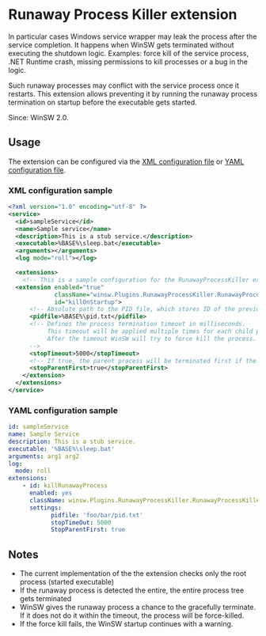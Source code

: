 # Runaway Process Killer extension

In particular cases Windows service wrapper may leak the process after the service completion.
It happens when WinSW gets terminated without executing the shutdown logic.
Examples: force kill of the service process, .NET Runtime crash, missing permissions to kill processes or a bug in the logic.

Such runaway processes may conflict with the service process once it restarts.
This extension allows preventing it by running the runaway process termination on startup before the executable gets started.

Since: WinSW 2.0.

## Usage

The extension can be configured via the [XML configuration file](../xmlConfigFile.md) or [YAML configuration file](../yamlConfigFile.md). 

### XML configuration sample

```xml
<?xml version="1.0" encoding="utf-8" ?>
<service>
  <id>sampleService</id>
  <name>Sample service</name>
  <description>This is a stub service.</description>
  <executable>%BASE%\sleep.bat</executable>
  <arguments></arguments>
  <log mode="roll"></log>

  <extensions>
	<!-- This is a sample configuration for the RunawayProcessKiller extension. -->
  <extension enabled="true" 
             className="winsw.Plugins.RunawayProcessKiller.RunawayProcessKillerExtension"
             id="killOnStartup">
      <!-- Absolute path to the PID file, which stores ID of the previously launched process. -->
      <pidfile>%BASE%\pid.txt</pidfile>
      <!-- Defines the process termination timeout in milliseconds. 
           This timeout will be applied multiple times for each child process.
           After the timeout WinSW will try to force kill the process.
      -->
      <stopTimeout>5000</stopTimeout>
      <!-- If true, the parent process will be terminated first if the runaway process gets terminated. -->
      <stopParentFirst>true</stopParentFirst>
    </extension>
  </extensions>
</service>
```

### YAML configuration sample

```yaml
id: sampleService
name: Sample Service
description: This is a stub service.
executable: '%BASE%\sleep.bat'
arguments: arg1 arg2
log:
  mode: roll
extensions:
    - id: killRunawayProcess
      enabled: yes
      className: winsw.Plugins.RunawayProcessKiller.RunawayProcessKillerExtension
      settings:
            pidfile: 'foo/bar/pid.txt'
            stopTimeOut: 5000
            StopParentFirst: true
```

## Notes

* The current implementation of the the extension checks only the root process (started executable)
* If the runaway process is detected the entire, the entire process tree gets terminated
* WinSW gives the runaway process a chance to the gracefully terminate. 
If it does not do it within the timeout, the process will be force-killed.
* If the force kill fails, the WinSW startup continues with a warning.
